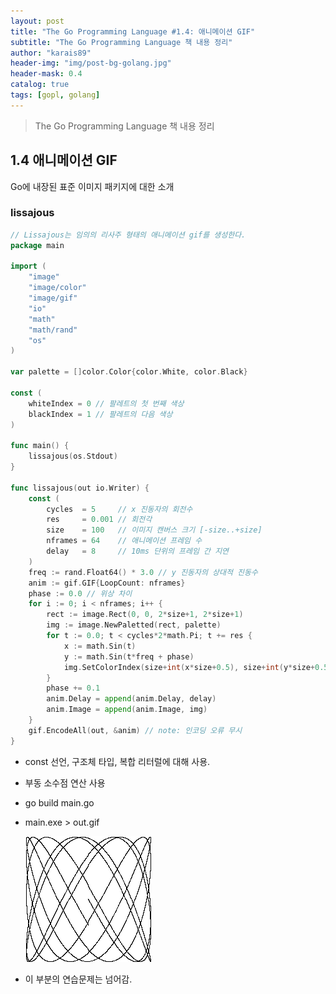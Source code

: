 ```yaml
---
layout: post
title: "The Go Programming Language #1.4: 애니메이션 GIF"
subtitle: "The Go Programming Language 책 내용 정리"
author: "karais89"
header-img: "img/post-bg-golang.jpg"
header-mask: 0.4
catalog: true
tags: [gopl, golang]
---
```


> The Go Programming Language 책 내용 정리

## 1.4 애니메이션 GIF

Go에 내장된 표준 이미지 패키지에 대한 소개

### lissajous

```go
// Lissajous는 임의의 리사주 형태의 애니메이션 gif를 생성한다.
package main

import (
	"image"
	"image/color"
	"image/gif"
	"io"
	"math"
	"math/rand"
	"os"
)

var palette = []color.Color{color.White, color.Black}

const (
	whiteIndex = 0 // 팔레트의 첫 번째 색상
	blackIndex = 1 // 팔레트의 다음 색상
)

func main() {
	lissajous(os.Stdout)
}

func lissajous(out io.Writer) {
	const (
		cycles  = 5     // x 진동자의 회전수
		res     = 0.001 // 회전각
		size    = 100   // 이미지 캔버스 크기 [-size..+size]
		nframes = 64    // 애니메이션 프레임 수
		delay   = 8     // 10ms 단위의 프레임 간 지연
	)
	freq := rand.Float64() * 3.0 // y 진동자의 상대적 진동수
	anim := gif.GIF{LoopCount: nframes}
	phase := 0.0 // 위상 차이
	for i := 0; i < nframes; i++ {
		rect := image.Rect(0, 0, 2*size+1, 2*size+1)
		img := image.NewPaletted(rect, palette)
		for t := 0.0; t < cycles*2*math.Pi; t += res {
			x := math.Sin(t)
			y := math.Sin(t*freq + phase)
			img.SetColorIndex(size+int(x*size+0.5), size+int(y*size+0.5), blackIndex)
		}
		phase += 0.1
		anim.Delay = append(anim.Delay, delay)
		anim.Image = append(anim.Image, img)
	}
	gif.EncodeAll(out, &anim) // note: 인코딩 오류 무시
}
```

- const 선언, 구조체 타입, 복합 리터럴에 대해 사용.
- 부동 소수점 연산 사용
- go build main.go
- main.exe > out.gif

    ![gif 이미지](/img/in-post/golang/2021-02-26-01.gif)

- 이 부분의 연습문제는 넘어감.